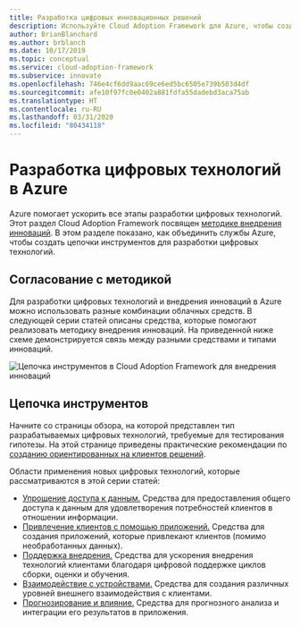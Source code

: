 ```yaml
---
title: Разработка цифровых инновационных решений
description: Используйте Cloud Adoption Framework для Azure, чтобы создать методологию внедрения инноваций и цепочку инструментов для разработки новых цифровых технологий.
author: BrianBlanchard
ms.author: brblanch
ms.date: 10/17/2019
ms.topic: conceptual
ms.service: cloud-adoption-framework
ms.subservice: innovate
ms.openlocfilehash: 746e4cf6dd9aac69ce6ed5bc6505e739b503d4df
ms.sourcegitcommit: afe10f97fc0e0402a881fdfa55dadebd3aca75ab
ms.translationtype: HT
ms.contentlocale: ru-RU
ms.lasthandoff: 03/31/2020
ms.locfileid: "80434118"
---
```

# <a name="develop-digital-inventions-in-azure"></a>Разработка цифровых технологий в Azure

Azure помогает ускорить все этапы разработки цифровых технологий. Этот раздел Cloud Adoption Framework посвящен [методике внедрения инноваций](../considerations/index.md). В этом разделе показано, как объединить службы Azure, чтобы создать цепочки инструментов для разработки цифровых технологий.

## <a name="alignment-to-the-methodology"></a>Согласование с методикой

Для разработки цифровых технологий и внедрения инноваций в Azure можно использовать разные комбинации облачных средств. В следующей серии статей описаны средства, которые помогают реализовать методику внедрения инноваций. На приведенной ниже схеме демонстрируется связь между разными средствами и типами инноваций.

![Цепочка инструментов в Cloud Adoption Framework для внедрения инноваций](../../_images/innovate/innovate-toolchain.png)

## <a name="toolchain"></a>Цепочка инструментов

Начните со страницы обзора, на которой представлен тип разрабатываемых цифровых технологий, требуемые для тестирования гипотезы. На этой странице приведены практические рекомендации по [созданию ориентированных на клиентов решений](../considerations/build.md).

Области применения новых цифровых технологий, которые рассматриваются в этой серии статей:

- [Упрощение доступа к данным.](./data.md) Средства для предоставления общего доступа к данным для удовлетворения потребностей клиентов в отношении информации.
- [Привлечение клиентов с помощью приложений.](./apps.md) Средства для создания приложений, которые привлекают клиентов (помимо необработанных данных).
- [Поддержка внедрения.](./ci-cd.md) Средства для ускорения внедрения технологий клиентами благодаря цифровой поддержке циклов сборки, оценки и обучения.
- [Взаимодействие с устройствами.](./devices.md) Средства для создания различных уровней внешнего взаимодействия с клиентами.
- [Прогнозирование и влияние.](./predict.md) Средства для прогнозного анализа и интеграции его результатов в приложения.

